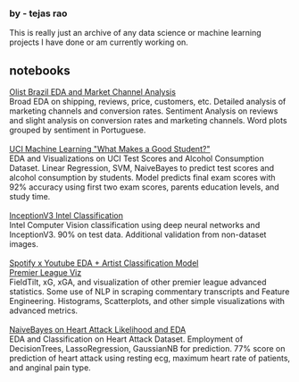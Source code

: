 ### by - tejas rao

This is really just an archive of any data science or machine learning projects I have done or am currently working on. 

## notebooks

[Olist Brazil EDA and Market Channel Analysis](https://github.com/s1imreaper/datasci/blob/019930029e0016651032afbd8cdbefb7d28005ce/eda-and-rough-sentiment-analysis.ipynb) <br> 
Broad EDA on shipping, reviews, price, customers, etc. Detailed analysis of marketing channels and conversion rates. Sentiment Analysis on reviews and slight analysis on conversion rates and marketing channels. Word plots grouped by sentiment in Portuguese. <br><br>
[UCI Machine Learning "What Makes a Good Student?"](https://github.com/s1imreaper/datasci/blob/777d4177366e874329acf19a55adeb957ade3661/what-makes-a-good-student-eda.ipynb) <br> 
EDA and Visualizations on UCI Test Scores and Alcohol Consumption Dataset. 
Linear Regression, SVM, NaiveBayes to predict test scores and alcohol consumption by students. Model predicts final exam scores with 92% accuracy using first two exam scores, parents education levels, and study time. <br> <br>
[InceptionV3 Intel Classification](https://github.com/s1imreaper/datasci/blob/c7a8b4877c8df4d172f138475404dd3c221c54c8/inceptionv3-88-classification.ipynb)<br> 
Intel Computer Vision classification using deep neural networks and InceptionV3. 90% on test data. Additional validation from non-dataset images. <br><br>
[Spotify x Youtube EDA + Artist Classification Model](https://github.com/s1imreaper/datasci/blob/b48786d8e94dc1d183cd074eb5a63549f305f55c/spotify-yt-top-songs-eda-artist-classification.ipynb)<br>
[Premier League Viz](https://github.com/s1imreaper/datasci/blob/b48786d8e94dc1d183cd074eb5a63549f305f55c/premier-league-visualizations%20(1).ipynb)<br>
FieldTilt, xG, xGA, and visualization of other premier league advanced statistics. Some use of NLP in scraping commentary transcripts and Feature Engineering. Histograms, Scatterplots, and other simple visualizations with advanced metrics. <br> <br>
[NaiveBayes on Heart Attack Likelihood and EDA](https://github.com/s1imreaper/datasci/blob/b48786d8e94dc1d183cd074eb5a63549f305f55c/simple-eda-on-heartattack-dataset.ipynb)<br>
EDA and Classification on Heart Attack Dataset. 
Employment of DecisionTrees, LassoRegression, GaussianNB for prediction. 77% score on prediction of heart attack using resting ecg, maximum heart rate of patients, and anginal pain type. <br> <br>

